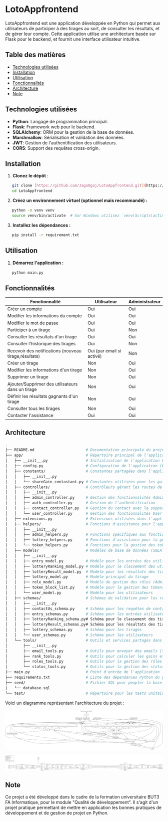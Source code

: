 # LotoAppfrontend

LotoAppfrontend est une application développée en Python qui permet aux utilisateurs de participer à des tirages au sort, de consulter les résultats, et de gérer leur compte. Cette application utilise une architecture basée sur Flask pour le backend, et fournit une interface utilisateur intuitive.

## Table des matières

- [Technologies utilisées](#technologies-utilisées)
- [Installation](#Installation)
- [Utilisation](#Utilisation)
- [Fonctionnalités](#Fonctionnalités)
- [Architecture](#Architecture)
- [Note](#Note)

## Technologies utilisées

- **Python**: Langage de programmation principal.
- **Flask**: Framework web pour le backend.
- **SQLAlchemy**: ORM pour la gestion de la base de données.
- **Marshmallow**: Sérialisation et validation des données.
- **JWT**: Gestion de l'authentification des utilisateurs.
- **CORS**: Support des requêtes cross-origin.

## Installation

1. **Clonez le dépôt** :
```bash
   git clone [https://github.com/JagoOgaj/LotoAppfrontend.git](https://github.com/JagoOgaj/lotoAppbackend.git)
   cd LotoAppfrontend
   ```

2. **Créez un environnement virtuel (optionnel mais recommandé) :**
```bash
   python -m venv venv
   source venv/bin/activate  # Sur Windows utilisez `venv\Scripts\activate`
   ```
3. **Installez les dépendances :**
```bash
   pip install -r requirement.txt
   ```

## Utilisation

1. **Démarrez l'application :**
```bash
   python main.py
   ```

## Fonctionnalités

|**Fonctionnalité**                                     |**Utilisateur**                                    |**Administrateur**                                |
|-------------------------------------------------------|---------------------------------------------------|--------------------------------------------------|
| Créer un compte                                       | Oui                                               | Oui                                              |
| Modifier les informations du compte                   | Oui                                               | Oui                                              |
| Modifier le mot de passe                              | Oui                                               | Oui                                              |
| Participer à un tirage                                | Oui                                               | Non                                              |
| Consulter les résultats d'un tirage                   | Oui                                               | Oui                                              |
| Consulter l'historique des tirages                    | Oui                                               | Non                                              |
| Recevoir des notifications (nouveau tirage,résultats) | Oui (par email si activé)                         | Non                                              |
| Créer un tirage                                       | Non                                               | Oui                                              |
| Modifier les informations d'un tirage                 | Non                                               | Oui                                              |
| Supprimer un tirage                                   | Non                                               | Oui                                              |
| Ajouter/Supprimer des utilisateurs dans un tirage     | Non                                               | Oui                                              |
| Définir les résultats gagnants d'un tirage            | Non                                               | Oui                                              |
| Consulter tous les tirages                            | Non                                               | Oui                                              |
| Contacter l'assistance                                | Oui                                               | Oui                                              |


## Architecture
```bash
.
├── README.md                       # Documentation principale du projet
├── app/                            # Répertoire principal de l'application
│   ├── __init__.py                 # Initialisation de l'application Flask
│   ├── config.py                   # Configuration de l'application (base de données, clés, etc.)
│   ├── constants/                  # Constantes partagées dans l'application
│   │   ├── __init__.py
│   │   └── shareGain_contastant.py # Constantes utilisées pour les gains du tirage
│   ├── controllers/                # Contrôleurs gérant les routes de l'API
│   │   ├── __init__.py
│   │   ├── admin_controller.py     # Gestion des fonctionnalités Admin
│   │   ├── auth_controller.py      # Gestion de l'authentification
│   │   ├── contact_controller.py   # Gestion du contact avec le support
│   │   └── user_controller.py      # Gestion des fonctionnalités User
│   ├── extensions.py               # Extensions utilisées dans l'application (JWT, SQLAlchemy, etc.)
│   ├── helpers/                    # Fonctions d'assistance pour l'application
│   │   ├── __init__.py
│   │   ├── admin_helpers.py        # Fonctions spécifiques aux fonctionnalités Admin
│   │   ├── lottery_helpers.py      # Fonctions d'assistance pour la gestion des tirages
│   │   └── token_helpers.py        # Fonctions pour la gestion des tokens JWT
│   ├── models/                     # Modèles de base de données (SQLAlchemy)
│   │   ├── __init__.py
│   │   ├── entry_model.py          # Modèle pour les entrées des utilisateurs dans un tirage
│   │   ├── lotteryRanking_model.py # Modèle pour le classement des utilisateurs dans un tirage
│   │   ├── lotteryResult_model.py  # Modèle pour les résultats des tirages
│   │   ├── lottery_model.py        # Modèle principal du tirage
│   │   ├── role_model.py           # Modèle de gestion des rôles (Admin/User)
│   │   ├── token_block_list.py     # Modèle pour la gestion des tokens bloqués
│   │   └── user_model.py           # Modèle pour les utilisateurs
│   ├── schemas/                    # Schémas de validation pour les requêtes et les réponses
│   │   ├── __init__.py
│   │   ├── contactUs_schema.py     # Schéma pour les requêtes de contact
│   │   ├── entry_schemas.py        # Schéma pour les entrées utilisateur dans un tirage
│   │   ├── lotteryRanking_schema.py# Schéma pour le classement des tirages
│   │   ├── lotteryResult_schemas.py# Schéma pour les résultats des tirages
│   │   ├── lottery_schemas.py      # Schéma pour les tirages
│   │   └── user_schemas.py         # Schéma pour les utilisateurs
│   └── tools/                      # Outils et services partagés dans l'application
│       ├── __init__.py
│       ├── email_tools.py          # Outils pour envoyer des emails (tirage, résultats, contact)
│       ├── rank_tools.py           # Outils pour calculer les gains et classements
│       ├── roles_tools.py          # Outils pour la gestion des rôles (Admin/User)
│       └── status_tools.py         # Outils pour la gestion des statuts des tirages
├── main.py                         # Point d'entrée de l'application
├── requirements.txt                # Liste des dépendances Python du projet
├── seed/                           # Fichier SQL pour peupler la base de données
│   └── database.sql
└── test/                           # Répertoire pour les tests unitaires (vide pour l'instant)
   ```

Voici un diagramme représentant l'architecture du projet :

![Diagramme de l'architecture](images/packages_lotoappbackend.png)

![Les différentes classe](images/classes_lotoappbackend.png)



## Note

Ce projet a été développé dans le cadre de la formation universitaire BUT3 FA Informatique,
pour le module "Qualité de développement". Il s'agit d'un projet pratique permettant
de mettre en application les bonnes pratiques de développement et de gestion de projet en Python.
